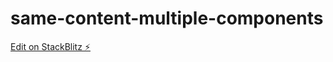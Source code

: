 # same-content-multiple-components

[Edit on StackBlitz ⚡️](https://stackblitz.com/edit/angular-ivy-obhgv7)